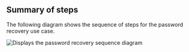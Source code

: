 ## Summary of steps

The following diagram shows the sequence of steps for the password recovery use case.

<div class="common-image-format">

![Displays the password recovery sequence diagram](/img/oie-embedded-sdk/oie-embedded-sdk-use-case-pwd-recovery-nodejs.png)

</div>
